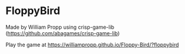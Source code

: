 # FloppyBird

Made by William Propp using crisp-game-lib (https://github.com/abagames/crisp-game-lib)

Play the game at https://williampropp.github.io/Floppy-Bird/?floppybird

